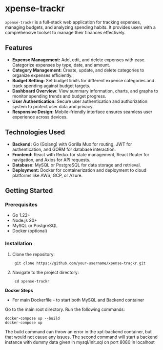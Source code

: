 # xpense-trackr

`xpense-trackr` is a full-stack web application for tracking expenses, managing budgets, and analyzing spending habits. It provides users with a comprehensive toolset to manage their finances effectively.

## Features

- **Expense Management:** Add, edit, and delete expenses with ease. Categorize expenses by type, date, and amount.
- **Category Management:** Create, update, and delete categories to organize expenses efficiently.
- **Budget Setting:** Set budget limits for different expense categories and track spending against budget targets.
- **Dashboard Overview:** View summary information, charts, and graphs to monitor spending trends and budget progress.
- **User Authentication:** Secure user authentication and authorization system to protect user data and privacy.
- **Responsive Design:** Mobile-friendly interface ensures seamless user experience across devices.

## Technologies Used

- **Backend:** Go (Golang) with Gorilla Mux for routing, JWT for authentication, and GORM for database interaction.
- **Frontend:** React with Redux for state management, React Router for navigation, and Axios for API requests.
- **Database:** MySQL or PostgreSQL for data storage and retrieval.
- **Deployment:** Docker for containerization and deployment to cloud platforms like AWS, GCP, or Azure.

## Getting Started

### Prerequisites

- Go 1.22+
- Node.js 20+
- MySQL or PostgreSQL
- Docker (optional)

### Installation

1. Clone the repository:

   ```
    git clone https://github.com/your-username/xpense-trackr.git
   ```

2. Navigate to the project directory:
   ```
    cd xpense-trackr
   ```
   
**Docker Steps**

- For main Dockerfile - to start both MySQL and Backend container

Go to the main root directory. Run the following commands:
```
docker-compose up --build
docker-compose up
```

The build command can throw an error in the xpt-backend container, but that would not cause any issues. The second command will start a backend instance with dummy data given in mysql/init.sql on port 8080 in localhost



